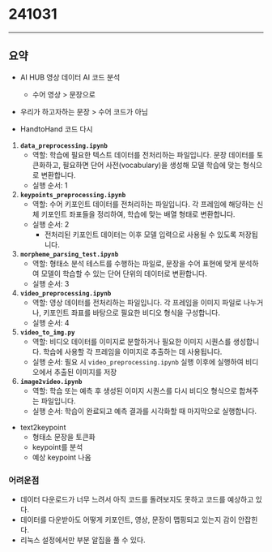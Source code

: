 # 241031

---
## 요약
- AI HUB 영상 데이터 AI 코드 분석
    - 수어 영상 > 문장으로 
- 우리가 하고자하는 문장 > 수어 코드가 아님

- HandtoHand 코드 다시

1. **`data_preprocessing.ipynb`**
    - 역할: 학습에 필요한 텍스트 데이터를 전처리하는 파일입니다. 문장 데이터를 토큰화하고, 필요하면 단어 사전(vocabulary)을 생성해 모델 학습에 맞는 형식으로 변환합니다.
    - 실행 순서: 1
2. **`keypoints_preprocessing.ipynb`**
    - 역할: 수어 키포인트 데이터를 전처리하는 파일입니다. 각 프레임에 해당하는 신체 키포인트 좌표들을 정리하여, 학습에 맞는 배열 형태로 변환합니다.
    - 실행 순서: 2
        - 전처리된 키포인트 데이터는 이후 모델 입력으로 사용될 수 있도록 저장됩니다.
3. **`morpheme_parsing_test.ipynb`**
    - 역할: 형태소 분석 테스트를 수행하는 파일로, 문장을 수어 표현에 맞게 분석하여 모델이 학습할 수 있는 단어 단위의 데이터로 변환합니다.
    - 실행 순서: 3
4. **`video_preprocessing.ipynb`**
    - 역할: 영상 데이터를 전처리하는 파일입니다. 각 프레임을 이미지 파일로 나누거나, 키포인트 좌표를 바탕으로 필요한 비디오 형식을 구성합니다.
    - 실행 순서: 4
5. **`video_to_img.py`**
    - 역할: 비디오 데이터를 이미지로 분할하거나 필요한 이미지 시퀀스를 생성합니다. 학습에 사용할 각 프레임을 이미지로 추출하는 데 사용됩니다.
    - 실행 순서: 필요 시 `video_preprocessing.ipynb` 실행 이후에 실행하여 비디오에서 추출된 이미지를 저장
6. **`image2video.ipynb`**
    - 역할: 학습 또는 예측 후 생성된 이미지 시퀀스를 다시 비디오 형식으로 합쳐주는 파일입니다.
    - 실행 순서: 학습이 완료되고 예측 결과를 시각화할 때 마지막으로 실행합니다.


- text2keypoint
    - 형태소 문장을 토큰화
    - keypoint를 분석
    - 예상 keypoint 나옴


### 어려운점
- 데이터 다운로드가 너무 느려서 아직 코드를 돌려보지도 못하고 코드를 예상하고 있다.
- 데이터를 다운받아도 어떻게 키포인트, 영상, 문장이 맵핑되고 있는지 감이 안잡힌다.
- 리눅스 설정에서만 부분 알집을 풀 수 있다.